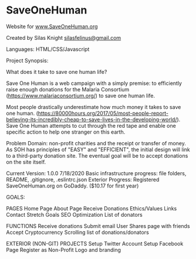 # SaveOneHuman
Website for www.SaveOneHuman.org

Created by Silas Knight
silasfelinus@gmail.com

Languages: HTML/CSS/Javascript

Project Synopsis:

What does it take to save one human life?

Save One Human is a web campaign with a simply premise: to efficiently raise enough donations for the Malaria Consortium (https://www.malariaconsortium.org/) to save one human life.

Most people drastically underestimate how much money it takes to save one human. (https://80000hours.org/2017/05/most-people-report-believing-its-incredibly-cheap-to-save-lives-in-the-developing-world/). Save One Human attempts to cut through the red tape and enable one specific action to help one stranger on this earth.

Problem Domain: non-profit charities and the receipt or transfer of money. As SOH has principles of "EASY" and "EFFICIENT", the initial design will link to a third-party donation site. The eventual goal will be to accept donations on the site itself.

Current Version: 1.0.0 7/18/2020
Basic infrastructure progress: file folders, README, .gitignore, .eslintrc.json
Exterior Progress: Registered SaveOneHuman.org on GoDaddy. ($10.17 for first year)


GOALS:

PAGES
Home Page
About Page
Receive Donations
Ethics/Values
Links
Contact
Stretch Goals
SEO Optimization
List of donators


FUNCTIONS
Receive donations
Submit email
User Shares page with friends
Accept Cryptocurrency
Scrolling list of donations/donators

EXTERIOR (NON-GIT) PROJECTS
Setup Twitter Account
Setup Facebook Page
Register as Non-Profit
Logo and branding

